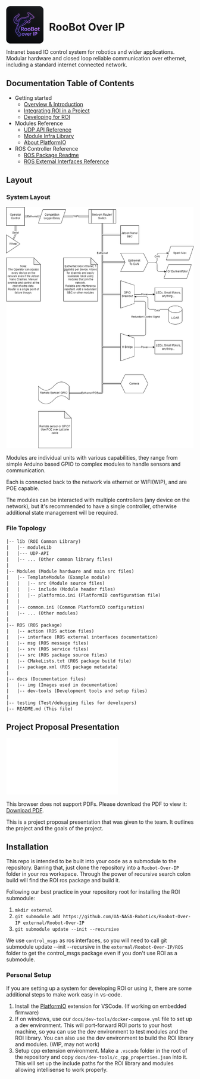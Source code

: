<div style="display:flex; justify-content:left;">
<img src="docs/img/roi-rounded.png" alt="Roobot-Over-IP" width="100" height="100" style="padding-right: 15px;"/>
<h1> RooBot Over IP </h1>
</div>

Intranet based IO control system for robotics and wider applications.
Modular hardware and closed loop reliable communication over ethernet, including a standard internet connected network.

## Documentation Table of Contents

-   Getting started
    -   [Overview & Introduction](docs/OverviewROI.md)
    -   [Integrating ROI in a Project](docs/Integration.md)
    -   [Developing for ROI](docs/ProgrammingROI.md)
-   Modules Reference
    -   [UDP API Reference](lib/UDP-API/OverviewReadme.md)
    -   [Module Infra Library](lib/moduleLib/ModuleReadme.md)
    -   [About PlatformIO](Modules/Platformio.md)
-   ROS Controller Reference
    -   [ROS Package Readme](ROS/README.md)
    -   [ROS External Interfaces Reference](ROS/interface/InterfaceReadMe.md)

## Layout

### System Layout

![Layout](/docs/img/Ethernet-Network.png)

Modules are individual units with various capabilities, they range from simple Arduino based GPIO to complex modules to handle sensors and communication.

Each is connected back to the network via ethernet or WIFI(WIP), and are POE capable.

The modules can be interacted with multiple controllers (any device on the network), but it's recommended to have a single controller, otherwise additional state management will be required.

### File Topology

```
|-- lib (ROI Common Library)
|   |-- moduleLib
|   |--- UDP-API
|   |-- ... (Other common library files)
|
|-- Modules (Module hardware and main src files)
|   |-- TemplateModule (Example module)
|   |   |-- src (Module source files)
|   |   |-- include (Module header files)
|   |   |-- platformio.ini (PlatformIO configuration file)
|   |
|   |-- common.ini (Common PlatformIO configuration)
|   |-- ... (Other modules)
|
|-- ROS (ROS package)
|   |-- action (ROS action files)
|   |-- interface (ROS external interfaces documentation)
|   |-- msg (ROS message files)
|   |-- srv (ROS service files)
|   |-- src (ROS package source files)
|   |-- CMakeLists.txt (ROS package build file)
|   |-- package.xml (ROS package metadata)
|
|-- docs (Documentation files)
|   |-- img (Images used in documentation)
|   |-- dev-tools (Development tools and setup files)
|
|-- testing (Test/debugging files for developers)
|-- README.md (This file)

```

## Project Proposal Presentation

<object data="docs/Roobot-Over-IP.pdf" type="application/pdf" width="700px" height="700px">
    <embed src="docs/Roobot-Over-IP.pdf">
        <p>This browser does not support PDFs. Please download the PDF to view it: <a href="docs/Roobot-Over-IP.pdf">Download PDF</a>.</p>
    </embed>
</object>

This is a project proposal presentation that was given to the team. It outlines the project and the goals of the project.

## Installation

This repo is intended to be built into your code as a submodule to the repository. Barring that, just clone the repository into a `Roobot-Over-IP` folder in your ros workspace. Through the power of recursive search colon build will find the ROI ros package and build it.

Following our best practice in your repository root for installing the ROI submodule:

1. `mkdir external`
2. `git submodule add https://github.com/UA-NASA-Robotics/Roobot-Over-IP external/Roobot-Over-IP`
3. `git submodule update --init --recursive`

We use `control_msgs` as ros interfaces, so you will need to call git submodule update --init --recursive in the `external/Roobot-Over-IP/ROS` folder to get the control_msgs package even if you don't use ROI as a submodule.

### Personal Setup

If you are setting up a system for developing ROI or using it, there are some additional steps to make work easy in vs-code.

1. Install the [PlatformIO](https://platformio.org/) extension for VSCode. (If working on embedded firmware)
2. If on windows, use our `docs/dev-tools/docker-compose.yml` file to set up a dev environment. This will port-forward ROI ports to your host machine, so you can use the dev environment to test modules and the ROI library. You can also use the dev environment to build the ROI library and modules. (WIP, may not work)
3. Setup cpp extension environment. Make a `.vscode` folder in the root of the repository and copy `docs/dev-tools/c_cpp_properties.json` into it. This will set up the include paths for the ROI library and modules allowing intellisense to work properly.

```

```
